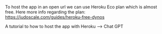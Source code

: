 To host the app in an open url we can use Heroku Eco plan which is almost free.
Here more info regarding the plan:
https://judoscale.com/guides/heroku-free-dynos

A tutorial to how to host the app with Heroku --> Chat GPT